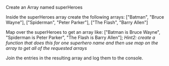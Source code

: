 Create an Array named superHeroes

Inside the superHeroes array create the following arrays: 
["Batman", "Bruce Wayne"],
["Spiderman", "Peter Parker"],
["The Flash", "Barry Allen"]

Map over the superHeroes to get an array like: ["Batman is Bruce Wayne", "Spiderman is Peter Parker", "The Flash is Barry Allen"];
*Hint2: create a function that does this for one superhero name and then use map on the array to get all of the requested arrays*

Join the entries in the resulting array and log them to the console.
